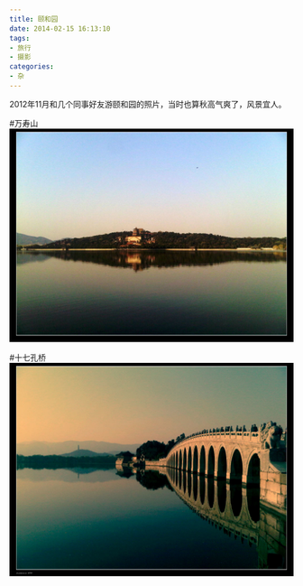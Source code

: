 ```yaml
---
title: 颐和园
date: 2014-02-15 16:13:10
tags: 
- 旅行 
- 摄影
categories: 
- 杂
---
```


2012年11月和几个同事好友游颐和园的照片，当时也算秋高气爽了，风景宜人。

#万寿山
![万寿山](/images/2014-02-15/wanshoushan.jpg)

#十七孔桥
![十七孔桥](/images/2014-02-15/shiqikongqiao.jpg)

